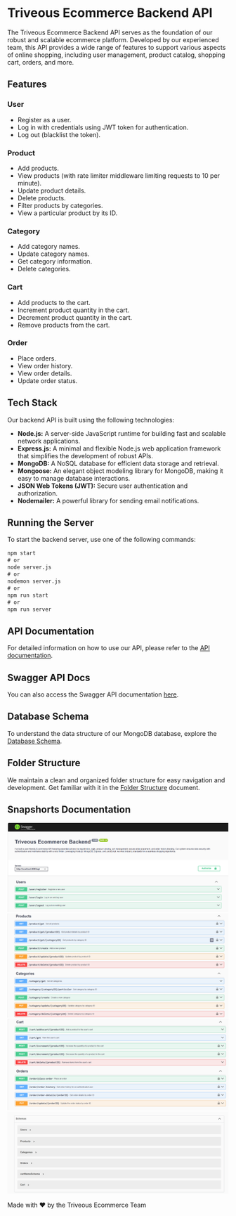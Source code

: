 # Triveous Ecommerce Backend API

The Triveous Ecommerce Backend API serves as the foundation of our robust and scalable ecommerce platform. Developed by our experienced team, this API provides a wide range of features to support various aspects of online shopping, including user management, product catalog, shopping cart, orders, and more.

## Features

### User

- Register as a user.
- Log in with credentials using JWT token for authentication.
- Log out (blacklist the token).

### Product

- Add products.
- View products (with rate limiter middleware limiting requests to 10 per minute).
- Update product details.
- Delete products.
- Filter products by categories.
- View a particular product by its ID.

### Category

- Add category names.
- Update category names.
- Get category information.
- Delete categories.

### Cart

- Add products to the cart.
- Increment product quantity in the cart.
- Decrement product quantity in the cart.
- Remove products from the cart.

### Order

- Place orders.
- View order history.
- View order details.
- Update order status.

## Tech Stack

Our backend API is built using the following technologies:

- **Node.js:** A server-side JavaScript runtime for building fast and scalable network applications.
- **Express.js:** A minimal and flexible Node.js web application framework that simplifies the development of robust APIs.
- **MongoDB:** A NoSQL database for efficient data storage and retrieval.
- **Mongoose:** An elegant object modeling library for MongoDB, making it easy to manage database interactions.
- **JSON Web Tokens (JWT):** Secure user authentication and authorization.
- **Nodemailer:** A powerful library for sending email notifications.

## Running the Server

To start the backend server, use one of the following commands:

```shell
npm start
# or
node server.js
# or
nodemon server.js
# or
npm run start
# or
npm run server

```

## API Documentation

For detailed information on how to use our API, please refer to the [API documentation](docs/ApiDocs.md).

## Swagger API Docs

You can also access the Swagger API documentation [here](http://54.82.202.67:8080/docs/).

## Database Schema

To understand the data structure of our MongoDB database, explore the [Database Schema](docs/Database_Schema.png).

## Folder Structure

We maintain a clean and organized folder structure for easy navigation and development. Get familiar with it in the [Folder Structure](docs/FolderStructure.md) document.

## Snapshorts Documentation

![Alt text](docs/assets/Screenshot%202023-09-23%20132142.png)
![Alt text](docs/assets/Screenshot%202023-09-23%20132158.png)
![Alt text](docs/assets/Screenshot%202023-09-23%20132211.png)
![Alt text](docs/assets/Screenshot%202023-09-23%20132220.png)

Made with ❤️ by the Triveous Ecommerce Team
